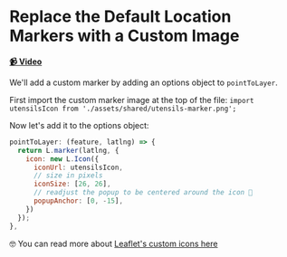 # Replace the Default Location Markers with a Custom Image

**[📹 Video](https://egghead.io/lessons/egghead-replace-the-default-location-markers-with-a-custom-image)**

We'll add a custom marker by adding an options object to `pointToLayer`.

First import the custom marker image at the top of the file:
`import utensilsIcon from './assets/shared/utensils-marker.png';`

Now let's add it to the options object:

```js
pointToLayer: (feature, latlng) => {
  return L.marker(latlng, {
    icon: new L.Icon({
      iconUrl: utensilsIcon,
      // size in pixels
      iconSize: [26, 26],
      // readjust the popup to be centered around the icon 🥼
      popupAnchor: [0, -15],
    })
  });
},
```

🤓 You can read more about [Leaflet's custom icons here](https://leafletjs.com/reference-1.6.0.html#icon)
